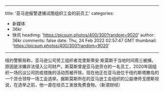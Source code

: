 
---
title: '亚马逊报警逮捕试图组织工会的前员工'
categories: 
 - 新媒体
 - 36kr
 - 快讯
headimg: 'https://picsum.photos/400/300?random=9020'
author: 36kr
comments: false
date: Thu, 24 Feb 2022 02:57:47 GMT
thumbnail: 'https://picsum.photos/400/300?random=9020'
---

<div>   
纽约警察局称，亚马逊公司劳工组织者克里斯蒂安·斯莫斯于当地时间周三被捕，原因是涉嫌非法侵入公司财产。斯莫斯曾是亚马逊货仓的一名员工，2020年因组织一场抗议公司防疫措施的活动而被开除。现在他正在亚马逊位于纽约斯塔滕岛的一个货仓领导一场工会选举。据斯莫斯所在的亚马逊工会组织的公益律师戈德斯坦说，在选举之前，他一直在给员工发放免费食物。（新浪财经）  
</div>
            
